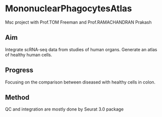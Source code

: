 # MononuclearPhagocytesAtlas
Msc project with Prof.TOM Freeman and Prof.RAMACHANDRAN Prakash 
## Aim
Integrate scRNA-seq data from studies of human organs. Generate an atlas of healthy human cells.
## Progress
Focusing on the comparison between diseased with healthy cells in colon.
## Method
QC and integration are mostly done by Seurat 3.0 package
